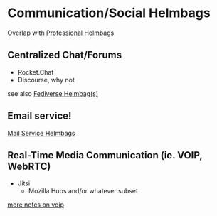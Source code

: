 # Communication/Social Helmbags

Overlap with [Professional Helmbags](nr7pj-tep5e-czbvn-82hch-0b8mn)

## Centralized Chat/Forums

- Rocket.Chat
- Discourse, why not

see also [Fediverse Helmbag(s)](pjqb1-sbf60-wd8j6-9vpkj-1zxrm)

## Email service!

[Mail Service Helmbags](t84kq-tdk0r-8xbrf-d1y79-fkcc4)

## Real-Time Media Communication (ie. VOIP, WebRTC)

- Jitsi
  - Mozilla Hubs and/or whatever subset

[more notes on voip](bn2fq-g3qyg-8fa25-cbddb-xf20p)
